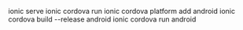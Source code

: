 ionic serve
ionic cordova run
ionic cordova platform add android
ionic cordova build --release android
ionic cordova run android